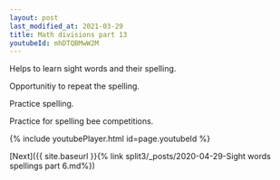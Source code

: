 ```yaml
---
layout: post
last_modified_at: 2021-03-29
title: Math divisions part 13
youtubeId: mhDTQBMwW2M
---
```

 
 
Helps to learn sight words and their spelling.

Opportunitiy to repeat the spelling. 

Practice spelling. 
 
Practice for spelling bee competitions. 
 
{% include youtubePlayer.html id=page.youtubeId %}
 
 

[Next]({{ site.baseurl }}{% link  split3/_posts/2020-04-29-Sight words spellings part 6.md%})
 
